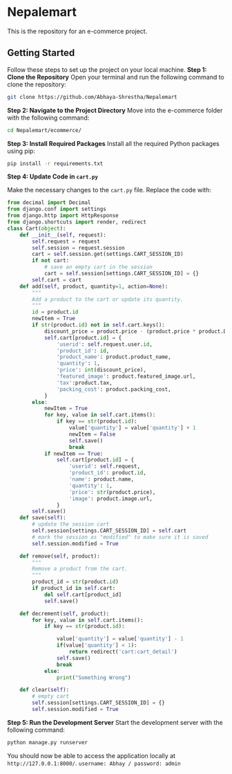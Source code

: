
# Nepalemart
This is the repository for an e-commerce project.
## Getting Started
Follow these steps to set up the project on your local machine.
**Step 1: Clone the Repository**
Open your terminal and run the following command to clone the repository:

```bash
git clone https://github.com/Abhaya-Shrestha/Nepalemart
```

**Step 2: Navigate to the Project Directory**
Move into the e-commerce folder with the following command:
```bash
cd Nepalemart/ecommerce/
```
**Step 3: Install Required Packages**
Install all the required Python packages using pip:
```bash
pip install -r requirements.txt
```
**Step 4: Update Code in `cart.py`**

Make the necessary changes to the `cart.py` file. Replace the code with:

```python
from decimal import Decimal
from django.conf import settings
from django.http import HttpResponse
from django.shortcuts import render, redirect
class Cart(object):
    def __init__(self, request):
        self.request = request
        self.session = request.session
        cart = self.session.get(settings.CART_SESSION_ID)
        if not cart:
            # save an empty cart in the session
            cart = self.session[settings.CART_SESSION_ID] = {}
        self.cart = cart
    def add(self, product, quantity=1, action=None):
        """
        Add a product to the cart or update its quantity.
        """
        id = product.id
        newItem = True
        if str(product.id) not in self.cart.keys():
            discount_price = product.price - (product.price * product.Discount / 100)
            self.cart[product.id] = {
                'userid': self.request.user.id,
                'product_id': id,
                'product_name': product.product_name,
                'quantity': 1,
                'price': int(discount_price),
                'featured_image': product.featured_image.url,
                'tax':product.tax,
                'packing_cost': product.packing_cost,
            }
        else:
            newItem = True
            for key, value in self.cart.items():
                if key == str(product.id):
                    value['quantity'] = value['quantity'] + 1
                    newItem = False
                    self.save()
                    break
            if newItem == True:
                self.cart[product.id] = {
                    'userid': self.request,
                    'product_id': product.id,
                    'name': product.name,
                    'quantity': 1,
                    'price': str(product.price),
                    'image': product.image.url,
                }
        self.save()
    def save(self):
        # update the session cart
        self.session[settings.CART_SESSION_ID] = self.cart
        # mark the session as "modified" to make sure it is saved
        self.session.modified = True

    def remove(self, product):
        """
        Remove a product from the cart.
        """
        product_id = str(product.id)
        if product_id in self.cart:
            del self.cart[product_id]
            self.save()

    def decrement(self, product):
        for key, value in self.cart.items():
            if key == str(product.id):

                value['quantity'] = value['quantity'] - 1
                if(value['quantity'] < 1):
                    return redirect('cart:cart_detail')
                self.save()
                break
            else:
                print("Something Wrong")

    def clear(self):
        # empty cart
        self.session[settings.CART_SESSION_ID] = {}
        self.session.modified = True
```

**Step 5: Run the Development Server**
Start the development server with the following command:
```bash
python manage.py runserver
```
You should now be able to access the application locally at `http://127.0.0.1:8000/`. `username: Abhay / password: admin`


